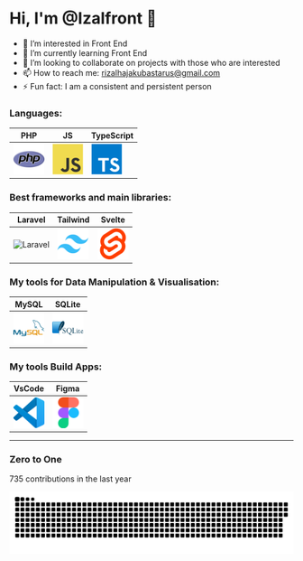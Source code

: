 # Hi, I'm @Izalfront 👋

- 👀 I’m interested in Front End
- 🌱 I’m currently learning Front End
- 💞️ I’m looking to collaborate on projects with those who are interested
- 📫 How to reach me: rizalhajakubastarus@gmail.com
- ⚡ Fun fact: I am a consistent and persistent person

### Languages:
| PHP | JS | TypeScript |
|----------|----------|----------|
| <img src="https://github.com/devicons/devicon/blob/master/icons/php/php-original.svg" title="PHP"  alt="PHP" width="55" height="55"/> |  <img src="https://github.com/devicons/devicon/blob/master/icons/javascript/javascript-original.svg" title="JavaScript" alt="JavaScript" width="55" height="55"/> | <img src="https://github.com/devicons/devicon/blob/master/icons/typescript/typescript-original.svg" title="TypeScript" alt="TypeScript" width="55" height="55"/> |

### Best frameworks and main libraries:

| Laravel | Tailwind | Svelte | 
|----------|----------|----------|
|<img src="https://laravel.com/img/logomark.min.svg" title="Laravel" alt="Laravel" width="55" height="55"/>| <img width="55" src="tailwindcss.svg" alt="Tailwind CSS"/> | <img src="https://github.com/devicons/devicon/blob/master/icons/svelte/svelte-original.svg" title="Svelte" alt="Svelte" width="55" height="55"/> |



### My tools for Data Manipulation & Visualisation:

| MySQL | SQLite |
|----------|----------|
| <img src="https://github.com/devicons/devicon/blob/master/icons/mysql/mysql-original-wordmark.svg" title="MySQL" alt="MySQL" width="55" height="55"/> | <img src="https://github.com/devicons/devicon/blob/master/icons/sqlite/sqlite-original-wordmark.svg" title="SQLite" alt="SQLite" width="55" height="55"/> |

### My tools Build Apps:

| VsCode | Figma |
|----------|----------|
| <img src="https://github.com/devicons/devicon/blob/master/icons/vscode/vscode-original.svg" title="VsCode" alt="VsCode" width="55" height="55"/> | <img src="https://github.com/devicons/devicon/blob/master/icons/figma/figma-original.svg" title="Figma" alt="Figma" width="55" height="55"/> |

------------------------------------
### Zero to One

735 contributions in the last year
<p align="center">
 <img width="1000" src="snake.svg" alt="snake"/>
</p>

